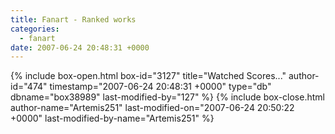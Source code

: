 ```yaml
---
title: Fanart - Ranked works
categories:
  - fanart
date: 2007-06-24 20:48:31 +0000
---
```

{% include box-open.html box-id="3127" title="Watched Scores..." author-id="474" timestamp="2007-06-24 20:48:31 +0000" type="db" dbname="box38989" last-modified-by="127" %}
<navigator search="`Score` > '0'"/><displaytor />
{% include box-close.html author-name="Artemis251" last-modified-on="2007-06-24 20:50:22 +0000" last-modified-by-name="Artemis251" %}
